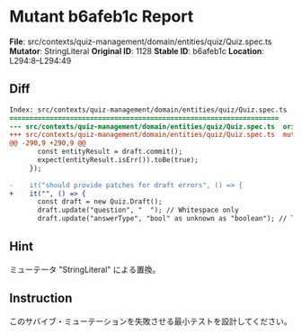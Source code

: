 # Mutant b6afeb1c Report

**File**: src/contexts/quiz-management/domain/entities/quiz/Quiz.spec.ts
**Mutator**: StringLiteral
**Original ID**: 1128
**Stable ID**: b6afeb1c
**Location**: L294:8–L294:49

## Diff

```diff
Index: src/contexts/quiz-management/domain/entities/quiz/Quiz.spec.ts
===================================================================
--- src/contexts/quiz-management/domain/entities/quiz/Quiz.spec.ts	original
+++ src/contexts/quiz-management/domain/entities/quiz/Quiz.spec.ts	mutated #1128
@@ -290,9 +290,9 @@
       const entityResult = draft.commit();
       expect(entityResult.isErr()).toBe(true);
     });
 
-    it("should provide patches for draft errors", () => {
+    it("", () => {
       const draft = new Quiz.Draft();
       draft.update("question", "  "); // Whitespace only
       draft.update("answerType", "bool" as unknown as "boolean"); // Typo for testing
```

## Hint

ミューテータ "StringLiteral" による置換。

## Instruction

このサバイブ・ミューテーションを失敗させる最小テストを設計してください。
